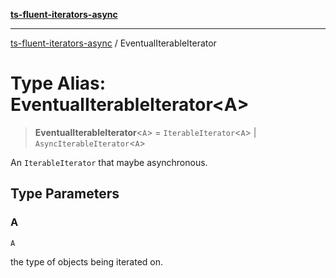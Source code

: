 [**ts-fluent-iterators-async**](../README.md)

---

[ts-fluent-iterators-async](../README.md) / EventualIterableIterator

# Type Alias: EventualIterableIterator\<A\>

> **EventualIterableIterator**\<`A`\> = `IterableIterator`\<`A`\> \| `AsyncIterableIterator`\<`A`\>

An `IterableIterator` that maybe asynchronous.

## Type Parameters

### A

`A`

the type of objects being iterated on.

